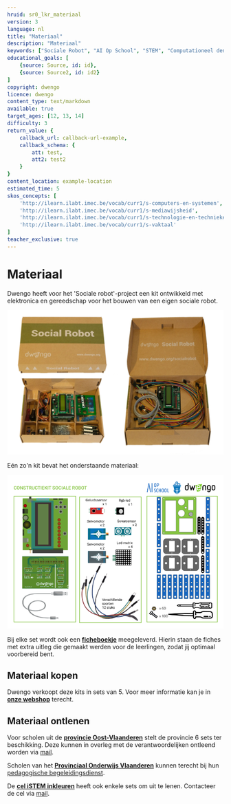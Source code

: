 ```yaml
---
hruid: sr0_lkr_materiaal
version: 3
language: nl
title: "Materiaal"
description: "Materiaal"
keywords: ["Sociale Robot", "AI Op School", "STEM", "Computationeel denken", "Grafisch programmeren"]
educational_goals: [
    {source: Source, id: id}, 
    {source: Source2, id: id2}
]
copyright: dwengo
licence: dwengo
content_type: text/markdown
available: true
target_ages: [12, 13, 14]
difficulty: 3
return_value: {
    callback_url: callback-url-example,
    callback_schema: {
        att: test,
        att2: test2
    }
}
content_location: example-location
estimated_time: 5
skos_concepts: [
    'http://ilearn.ilabt.imec.be/vocab/curr1/s-computers-en-systemen', 
    'http://ilearn.ilabt.imec.be/vocab/curr1/s-mediawijsheid', 
    'http://ilearn.ilabt.imec.be/vocab/curr1/s-technologie-en-technieken', 
    'http://ilearn.ilabt.imec.be/vocab/curr1/s-vaktaal'
]
teacher_exclusive: true
---
```


# Materiaal

Dwengo heeft voor het 'Sociale robot'-project een kit ontwikkeld met elektronica en gereedschap voor het bouwen van een eigen sociale robot.  

![](embed/doos_socialerobot.png "1 kit")

Eén zo'n kit bevat het onderstaande materiaal:  

![](embed/constructiekit_socialerobot.png "Inhoud kit")

Bij elke set wordt ook een [**ficheboekje**](embed/ficheboekje_leerkracht.pdf "Ficheboekje") meegeleverd. Hierin staan de fiches met extra uitleg die gemaakt werden voor de leerlingen, zodat jij optimaal voorbereid bent.

## Materiaal kopen
Dwengo verkoopt deze kits in sets van 5. Voor meer informatie kan je in [**onze webshop**](https://www.dwengo.org/shop/) terecht.

## Materiaal ontlenen
Voor scholen uit de [**provincie Oost-Vlaanderen**](https://oost-vlaanderen.be/leren/educatief-materiaal/de-sociale-robot.html) stelt de provincie 6 sets ter beschikking. Deze kunnen in overleg met de verantwoordelijken ontleend worden via <a href="mailto:jorinde.lannau@oost-vlaanderen.be">mail</a>.  

Scholen van het [**Provinciaal Onderwijs Vlaanderen**](https://povsites.be/stem/voorbereiding-project-sociale-robot/) kunnen terecht bij hun [pedagogische begeleidingsdienst](https://povsites.be/stem/voorbereiding-project-sociale-robot/#kits-en-lesfiches).

De [**cel iSTEM inkleuren**](https://istem.be/) heeft ook enkele sets om uit te lenen. Contacteer de cel via <a href="mailto:contact@istem.be">mail</a>. 
